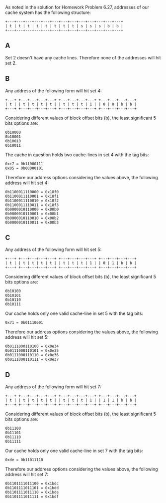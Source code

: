 As noted in the solution for Homework Problem 6.27, addresses of our cache system has the following structure:

```
+---+---+---+---+---+---+---+---+---+---+---+---+---+
| t | t | t | t | t | t | t | t | s | s | s | b | b |
+---+---+---+---+---+---+---+---+---+---+---+---+---+
```


## A
Set 2 doesn't have any cache lines. Therefore none of the addresses will hit set 2.


## B
Any address of the following form will hit set 4:
```
+---+ +---+---+---+---+ +---+---+---+---+ +---+---+---+---+
| t | | t | t | t | t | | t | t | t | 1 | | 0 | 0 | b | b |
+---+ +---+---+---+---+ +---+---+---+---+ +---+---+---+---+
```
Considering different values of block offset bits (b), the least significant 5 bits options are:
```
0b10000
0b10001
0b10010
0b10011
```

The cache in question holds two cache-lines in set 4 with the tag bits:
```
0xc7 = 0b11000111
0x05 = 0b00000101
```

Therefore our address options considering the values above, the following address will hit set 4:
```
0b1100011110000 = 0x18f0
0b1100011110001 = 0x18f1
0b1100011110010 = 0x18f2
0b1100011110011 = 0x18f3
0b0000010110000 = 0x00b0
0b0000010110001 = 0x00b1
0b0000010110010 = 0x00b2
0b0000010110011 = 0x00b3
```


## C
Any address of the following form will hit set 5:
```
+---+ +---+---+---+---+ +---+---+---+---+ +---+---+---+---+
| t | | t | t | t | t | | t | t | t | 1 | | 0 | 1 | b | b |
+---+ +---+---+---+---+ +---+---+---+---+ +---+---+---+---+
```
Considering different values of block offset bits (b), the least significant 5 bits options are:
```
0b10100
0b10101
0b10110
0b10111
```

Our cache holds only one valid cache-line in set 5 with the tag bits:
```
0x71 = 0b01110001
```

Therefore our address options considering the values above, the following address will hit set 5:
```
0b0111000110100 = 0x0e34
0b0111000110101 = 0x0e35
0b0111000110110 = 0x0e36
0b0111000110111 = 0x0e37
```


## D
Any address of the following form will hit set 7:
```
+---+ +---+---+---+---+ +---+---+---+---+ +---+---+---+---+
| t | | t | t | t | t | | t | t | t | 1 | | 1 | 1 | b | b |
+---+ +---+---+---+---+ +---+---+---+---+ +---+---+---+---+
```
Considering different values of block offset bits (b), the least significant 5 bits options are:
```
0b11100
0b11101
0b11110
0b11111
```

Our cache holds only one valid cache-line in set 7 with the tag bits:
```
0xde = 0b11011110
```

Therefore our address options considering the values above, the following address will hit set 7:
```
0b1101111011100 = 0x1bdc
0b1101111011101 = 0x1bdd
0b1101111011110 = 0x1bde
0b1101111011111 = 0x1bdf
```
